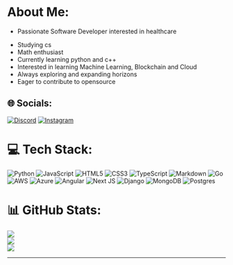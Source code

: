 <!--## Hi there 👋-->
# About Me:<br>
- Passionate Software Developer interested in healthcare <br>
<!--- Studying IoT  @NITKKR, India<br>-->
- Studying cs<br>
- Math enthusiast<br>
- Currently learning python and c++<br>
- Interested in learning Machine Learning, Blockchain and Cloud<br>
- Always exploring and expanding horizons<br>
- Eager to contribute to opensource<br>


## 🌐 Socials:
[![Discord](https://img.shields.io/badge/Discord-%237289DA.svg?logo=discord&logoColor=white)](https://discord.gg/SC9j5qgsVj) [![Instagram](https://img.shields.io/badge/Instagram-%23E4405F.svg?logo=Instagram&logoColor=white)](https://instagram.com/Airbwender) 

# 💻 Tech Stack:
![Python](https://img.shields.io/badge/python-3670A0?style=for-the-badge&logo=python&logoColor=ffdd54) ![JavaScript](https://img.shields.io/badge/javascript-%23323330.svg?style=for-the-badge&logo=javascript&logoColor=%23F7DF1E) ![HTML5](https://img.shields.io/badge/html5-%23E34F26.svg?style=for-the-badge&logo=html5&logoColor=white) ![CSS3](https://img.shields.io/badge/css3-%231572B6.svg?style=for-the-badge&logo=css3&logoColor=white) ![TypeScript](https://img.shields.io/badge/typescript-%23007ACC.svg?style=for-the-badge&logo=typescript&logoColor=white) ![Markdown](https://img.shields.io/badge/markdown-%23000000.svg?style=for-the-badge&logo=markdown&logoColor=white) ![Go](https://img.shields.io/badge/go-%2300ADD8.svg?style=for-the-badge&logo=go&logoColor=white) ![AWS](https://img.shields.io/badge/AWS-%23FF9900.svg?style=for-the-badge&logo=amazon-aws&logoColor=white) ![Azure](https://img.shields.io/badge/azure-%230072C6.svg?style=for-the-badge&logo=microsoftazure&logoColor=white) ![Angular](https://img.shields.io/badge/angular-%23DD0031.svg?style=for-the-badge&logo=angular&logoColor=white) ![Next JS](https://img.shields.io/badge/Next-black?style=for-the-badge&logo=next.js&logoColor=white) ![Django](https://img.shields.io/badge/django-%23092E20.svg?style=for-the-badge&logo=django&logoColor=white) ![MongoDB](https://img.shields.io/badge/MongoDB-%234ea94b.svg?style=for-the-badge&logo=mongodb&logoColor=white) ![Postgres](https://img.shields.io/badge/postgres-%23316192.svg?style=for-the-badge&logo=postgresql&logoColor=white)

# 📊 GitHub Stats:
![](https://github-readme-stats.vercel.app/api?username=AirBwender&theme=graywhite&hide_border=false&include_all_commits=true&count_private=true)<br/>
![](https://github-readme-streak-stats.herokuapp.com/?user=AirBwender&theme=graywhite&hide_border=false)<br/>
![](https://github-readme-stats.vercel.app/api/top-langs/?username=AirBwender&theme=graywhite&hide_border=false&include_all_commits=true&count_private=true&layout=compact)

---
<!--[![](https://visitcount.itsvg.in/api?id=AirBwender&icon=0&color=0)](https://visitcount.itsvg.in)-->

<!--
**AirBwender/AirBwender** is a ✨ _special_ ✨ repository because its `README.md` (this file) appears on your GitHub profile.

Here are some ideas to get you started:

- 🔭 I’m currently working on ...
- 🌱 I’m currently learning ...
- 👯 I’m looking to collaborate on ...
- 🤔 I’m looking for help with ...
- 💬 Ask me about ...
- 📫 How to reach me: ...
- 😄 Pronouns: ...
- ⚡ Fun fact: ...
-->

